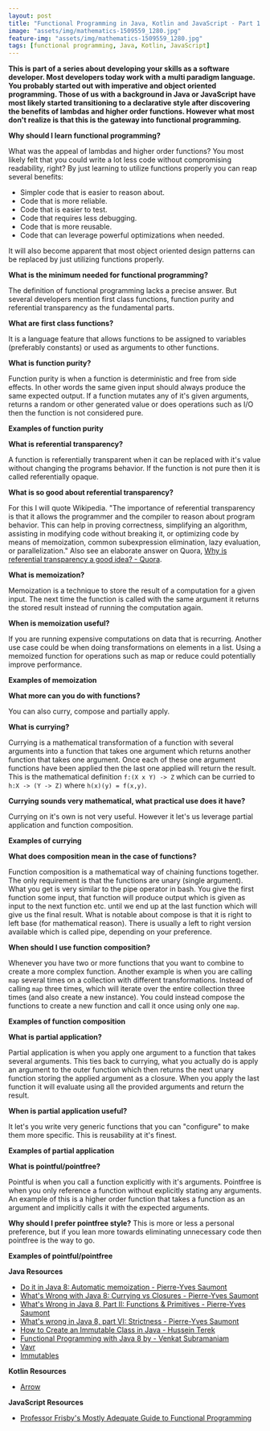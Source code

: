```yaml
---
layout: post
title: "Functional Programming in Java, Kotlin and JavaScript - Part 1: The Power Of Pure Functions"
image: "assets/img/mathematics-1509559_1280.jpg"
feature-img: "assets/img/mathematics-1509559_1280.jpg"
tags: [functional programming, Java, Kotlin, JavaScript]
---
```


**This is part of a series about developing your skills as a software developer. Most developers today work with a multi paradigm language. You probably started out with imperative and object oriented programming. Those of us with a background in Java or JavaScript have most likely started transitioning to a declarative style after discovering the benefits of lambdas and higher order functions. However what most don't realize is that this is the gateway into functional programming.**

**Why should I learn functional programming?**

What was the appeal of lambdas and higher order functions? You most likely felt that you could write a lot less code without compromising readability, right? By just learning to utilize functions properly you can reap several benefits:

* Simpler code that is easier to reason about.
* Code that is more reliable.
* Code that is easier to test.
* Code that requires less debugging.
* Code that is more reusable.
* Code that can leverage powerful optimizations when needed.

It will also become apparent that most object oriented design patterns can be replaced by just utilizing functions properly.

**What is the minimum needed for functional programming?**

The definition of functional programming lacks a precise answer. But several developers mention first class functions, function purity and referential transparency as the fundamental parts.

**What are first class functions?**

It is a language feature that allows functions to be assigned to variables (preferably constants) or used as arguments to other functions.

**What is function purity?**

Function purity is when a function is deterministic and free from side effects. In other words the same given input should always produce the same expected output. If a function mutates any of it's given arguments, returns a random or other generated value or does operations such as I/O then the function is not considered pure.

**Examples of function purity**

<script src="http://gist-it.appspot.com/https://github.com/chriskevin/programming-idioms/blob/master/function-purity/function-purity.java"></script>

<script src="http://gist-it.appspot.com/https://github.com/chriskevin/programming-idioms/blob/master/function-purity/function-purity.kt"></script>

<script src="http://gist-it.appspot.com/https://github.com/chriskevin/programming-idioms/blob/master/function-purity/function-purity.js"></script>

**What is referential transparency?**

A function is referentially transparent when it can be replaced with it's value without changing the programs behavior. If the function is not pure then it is called referentially opaque.

**What is so good about referential transparency?**

For this I will quote Wikipedia. "The importance of referential transparency is that it allows the programmer and the compiler to reason about program behavior. This can help in proving correctness, simplifying an algorithm, assisting in modifying code without breaking it, or optimizing code by means of memoization, common subexpression elimination, lazy evaluation, or parallelization." Also see an elaborate answer on Quora, [Why is referential transparency a good idea? - Quora](https://www.quora.com/Why-is-referential-transparency-a-good-idea).

**What is memoization?**

Memoization is a technique to store the result of a computation for a given input. The next time the function is called with the same argument it returns the stored result instead of running the computation again.

**When is memoization useful?**

If you are running expensive computations on data that is recurring. Another use case could be when doing transformations on elements in a list. Using a memoized function for operations such as map or reduce could potentially improve performance.

**Examples of memoization**

<script src="http://gist-it.appspot.com/https://github.com/chriskevin/programming-idioms/blob/master/memoization/memoization.java"></script>

<script src="http://gist-it.appspot.com/https://github.com/chriskevin/programming-idioms/blob/master/memoization/memoization.kt"></script>

<script src="http://gist-it.appspot.com/https://github.com/chriskevin/programming-idioms/blob/master/memoization/memoization.js"></script>

[//]: # (**What is lazy evaluation?**)

**What more can you do with functions?**

You can also curry, compose and partially apply.

**What is currying?**

Currying is a mathematical transformation of a function with several arguments into a function that takes one argument which returns another function that takes one argument. Once each of these one argument functions have been applied then the last one applied will return the result.
This is the mathematical definition `f:(X x Y) -> Z` which can be curried to `h:X -> (Y -> Z)` where `h(x)(y) = f(x,y)`.

**Currying sounds very mathematical, what practical use does it have?**

Currying on it's own is not very useful. However it let's us leverage partial application and function composition.

**Examples of currying**

<script src="http://gist-it.appspot.com/https://github.com/chriskevin/programming-idioms/blob/master/curry/curry.java"></script>

<script src="http://gist-it.appspot.com/https://github.com/chriskevin/programming-idioms/blob/master/curry/curry.kt"></script>

<script src="http://gist-it.appspot.com/https://github.com/chriskevin/programming-idioms/blob/master/curry/curry.js"></script>

**What does composition mean in the case of functions?**

Function composition is a mathematical way of chaining functions together. The only requirement is that the functions are unary (single argument). What you get is very similar to the pipe operator in bash. You give the first function some input, that function will produce output which is given as input to the next function etc. until we end up at the last function which will give us the final result. What is notable about compose is that it is right to left base (for mathematical reason). There is usually a left to right version available which is called pipe, depending on your preference.

**When should I use function composition?**

Whenever you have two or more functions that you want to combine to create a more complex function. Another example is when you are calling `map` several times on a collection with different transformations. Instead of calling `map` three times, which will iterate over the entire collection three times (and also create a new instance). You could instead compose the functions to create a new function and call it once using only one `map`.

**Examples of function composition**

<script src="http://gist-it.appspot.com/https://github.com/chriskevin/programming-idioms/blob/master/function-compose/function-compose.java"></script>

<script src="http://gist-it.appspot.com/https://github.com/chriskevin/programming-idioms/blob/master/function-compose/function-compose.kt"></script>

<script src="http://gist-it.appspot.com/https://github.com/chriskevin/programming-idioms/blob/master/function-compose/function-compose.js"></script>

**What is partial application?**

Partial application is when you apply one argument to a function that takes several arguments. This ties back to currying, what you actually do is apply an argument to the outer function which then returns the next unary function storing the applied argument as a closure. When you apply the last function it will evaluate using all the provided arguments and return the result.

**When is partial application useful?**

It let's you write very generic functions that you can "configure" to make them more specific. This is reusability at it's finest.

**Examples of partial application**

<script src="http://gist-it.appspot.com/https://github.com/chriskevin/programming-idioms/blob/master/partial-application/partial-application.java"></script>

<script src="http://gist-it.appspot.com/https://github.com/chriskevin/programming-idioms/blob/master/partial-application/partial-application.kt"></script>

<script src="http://gist-it.appspot.com/https://github.com/chriskevin/programming-idioms/blob/master/partial-application/partial-application.js"></script>

**What is pointful/pointfree?**

Pointful is when you call a function explicitly with it's arguments. Pointfree is when you only reference a function without explicitly stating any arguments. An example of this is a higher order function that takes a function as an argument and implicitly calls it with the expected arguments.

**Why should I prefer pointfree style?**
This is more or less a personal preference, but if you lean more towards eliminating unnecessary code then pointfree is the way to go.

**Examples of pointful/pointfree**

<script src="http://gist-it.appspot.com/https://github.com/chriskevin/programming-idioms/blob/master/pointfree/pointfree.java"></script>

<script src="http://gist-it.appspot.com/https://github.com/chriskevin/programming-idioms/blob/master/pointfree/pointfree.kt"></script>

<script src="http://gist-it.appspot.com/https://github.com/chriskevin/programming-idioms/blob/master/pointfree/pointfree.js"></script>

[//]: # (**What is equational reasoning?**)

[//]: # (**Conclusion**)

**Java Resources**

* [Do it in Java 8: Automatic memoization - Pierre-Yves Saumont](https://dzone.com/articles/java-8-automatic-memoization)
* [What's Wrong with Java 8: Currying vs Closures - Pierre-Yves Saumont](https://dzone.com/articles/whats-wrong-java-8-currying-vs)
* [What's Wrong in Java 8, Part II: Functions & Primitives - Pierre-Yves Saumont](https://dzone.com/articles/whats-wrong-java-8-part-ii)
* [What's wrong in Java 8, part VI: Strictness - Pierre-Yves Saumont](https://dzone.com/articles/whats-wrong-java-8-part-vi)
* [How to Create an Immutable Class in Java - Hussein Terek](https://dzone.com/articles/how-to-create-an-immutable-class-in-java)
* [Functional Programming with Java 8 by - Venkat Subramaniam](https://www.youtube.com/watch?v=15X0qFtBqiQ)
* [Vavr](http://www.vavr.io/)
* [Immutables](https://immutables.github.io/)

**Kotlin Resources**

* [Arrow](https://arrow-kt.io/)

**JavaScript Resources**

* [Professor Frisby's Mostly Adequate Guide to Functional Programming](https://drboolean.gitbooks.io/mostly-adequate-guide-old/content/)